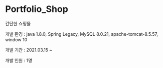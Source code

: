 # Portfolio_Shop
간단한 쇼핑몰 

개발 환경 : java 1.8.0, Spring Legacy, MySQL 8.0.21, apache-tomcat-8.5.57, window 10

개발 기간 : 2021.03.15 ~ 

개발 인원 : 1명
